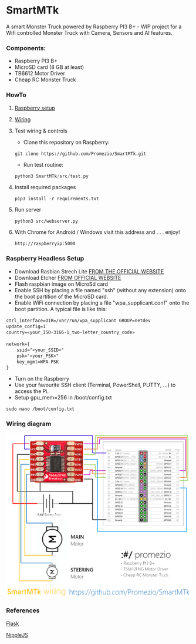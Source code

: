 # SmartMTk
A smart Monster Truck powered by Raspberry PI3 B+ - WIP project for a Wifi controlled Monster Truck with Camera, Sensors and AI features.

### Components:
* Raspberry PI3 B+
* MicroSD card (8 GB at least)
* TB6612 Motor Driver
* Cheap RC Monster Truck

### HowTo
1. [Raspberry setup](#raspberry-headless-setup)

2. [Wiring](#wiring-diagram)

3. Test wiring & controls
    * Clone this repository on Raspberry:
    ```
    git clone https://github.com/Promezio/SmartMTk.git
    ```
    * Run test routine:
    ```python
    python3 SmartMTk/src/test.py
    ```
4. Install required packages
   ```
   pip3 install -r requirements.txt
   ```
5. Run server
   ```
   python3 src/webserver.py
   ```
6. With Chrome for Android / Windows visit this address and . . . enjoy!
   ```
   http://raspberryip:5000
   ```

### Raspberry Headless Setup
* Download Rasbian Strech Lite [FROM THE OFFICIAL WEBSITE](https://www.raspberrypi.org/downloads/raspbian/)
* Download Etcher [FROM OFFICIAL WEBSITE](https://www.balena.io/etcher/)
* Flash raspbian image on MicroSd card
* Enable SSH by placing a file named "ssh" (without any extension) onto the boot partition of the MicroSD card.
* Enable WiFi connection by placing a file "wpa_supplicant.conf" onto the boot partition. A typical file is like this:
```
ctrl_interface=DIR=/var/run/wpa_supplicant GROUP=netdev
update_config=1
country=«your_ISO-3166-1_two-letter_country_code»

network={
    ssid="«your_SSID»"
    psk="«your_PSK»"
    key_mgmt=WPA-PSK
}
```
* Turn on the Raspberry
* Use your favourite SSH client (Terminal, PowerShell, PUTTY, ...)  to access the Pi. 
* Setup gpu_mem=256 in /boot/config.txt
```
sudo nano /boot/config.txt
```

### Wiring diagram
![SmartMTk wiring diagram](https://github.com/Promezio/SmartMTk/blob/master/SmartMTk_wiring.png)



### References
[Flask](https://github.com/pallets/flask/)

[NippleJS](https://github.com/yoannmoinet/nipplejs)

